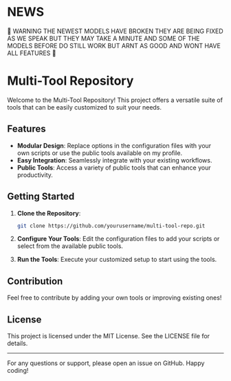 # NEWS
🚧 WARNING THE NEWEST MODELS HAVE BROKEN THEY ARE BEING FIXED AS WE SPEAK BUT THEY MAY TAKE A MINUTE AND SOME OF THE MODELS BEFORE DO STILL WORK BUT ARNT AS GOOD AND WONT HAVE ALL FEATURES 🚧


# Multi-Tool Repository

Welcome to the Multi-Tool Repository! This project offers a versatile suite of tools that can be easily customized to suit your needs.  

## Features

- **Modular Design**: Replace options in the configuration files with your own scripts or use the public tools available on my profile.
- **Easy Integration**: Seamlessly integrate with your existing workflows.
- **Public Tools**: Access a variety of public tools that can enhance your productivity.

## Getting Started

1. **Clone the Repository**: 
   ```bash
   git clone https://github.com/yourusername/multi-tool-repo.git
   ```

2. **Configure Your Tools**: Edit the configuration files to add your scripts or select from the available public tools.

3. **Run the Tools**: Execute your customized setup to start using the tools.

## Contribution

Feel free to contribute by adding your own tools or improving existing ones! 

## License

This project is licensed under the MIT License. See the LICENSE file for details.

---

For any questions or support, please open an issue on GitHub. Happy coding!
